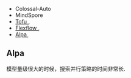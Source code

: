 


- Colossal-Auto
- MindSpore
-  [Tofu ](https://arxiv.org/abs/1807.08887),
-  [Flexflow ](https://arxiv.org/abs/1807.05358),
-  [Alpa ](https://arxiv.org/abs/2201.12023)






## Alpa



模型量级很大的时候，搜索并行策略的时间非常长.





